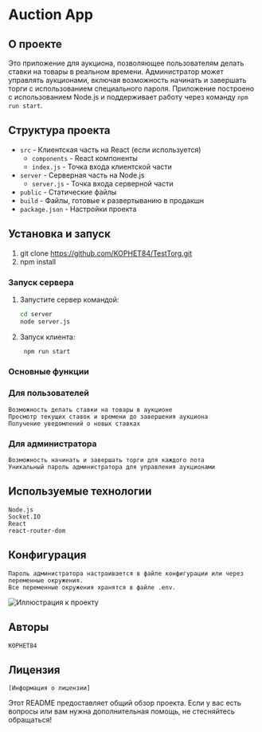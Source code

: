 # Auction App 

## О проекте

Это приложение для аукциона, позволяющее пользователям делать ставки на товары в реальном времени. Администратор может управлять аукционами, включая возможность начинать и завершать торги с использованием специального пароля. Приложение построено с использованием Node.js и поддерживает работу через команду `npm run start`.

## Структура проекта

* `src` - Клиентская часть на React (если используется)
  * `components` - React компоненты
  * `index.js` - Точка входа клиентской части
* `server` - Серверная часть на Node.js
  * `server.js` - Точка входа серверной части
* `public` - Статические файлы
* `build` - Файлы, готовые к развертыванию в продакшн
* `package.json` - Настройки проекта

## Установка и запуск
1. git clone https://github.com/KOPHET84/TestTorg.git
2. npm install
### Запуск сервера

1. Запустите сервер командой:

   ```bash
   cd server
   node server.js

2. Запуск клиента:
   ```bash
    npm run start

### Основные функции
### Для пользователей
    Возможность делать ставки на товары в аукционе
    Просмотр текущих ставок и времени до завершения аукциона
    Получение уведомлений о новых ставках
### Для администратора
    Возможность начинать и завершать торги для каждого лота
    Уникальный пароль администратора для управления аукционами
**Используемые технологии**
---------------------
    Node.js
    Socket.IO 
    React 
	react-router-dom
**Конфигурация**
---------
    Пароль администратора настраивается в файле конфигурации или через переменные окружения.
    Все переменные окружения хранятся в файле .env.
    
![Иллюстрация к проекту](https://github.com/KOPHET84/TestTorg/blob/main/public/screen1.png)

**Авторы**
---------
    KOPHET84

**Лицензия**
---------
    [Информация о лицензии]

Этот README предоставляет общий обзор проекта. Если у вас есть вопросы или вам нужна дополнительная помощь, не стесняйтесь обращаться!
